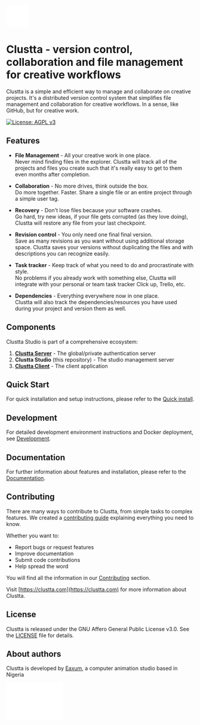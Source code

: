 <a href="https://clustta.com">
  <img src="./assets/clustta-logo.svg" alt="Clustta Studio" style="width: 60px; height: 60px;" />
</a>


# Clustta - version control, collaboration and file management for creative workflows

Clustta is a simple and efficient way to manage and collaborate on creative projects. It's a distributed version control system that simplifies file management and collaboration for creative workflows. In a sense, like GitHub, but for creative work.

[![License: AGPL v3](https://img.shields.io/badge/License-AGPL%20v3-blue.svg)](https://www.gnu.org/licenses/agpl-3.0)

## Features

- **File Management** - All your creative work in one place.  
Never mind finding files in the explorer. Clustta will track all of the projects and files you create such that it's really easy to get to them even months after completion.

- **Collaboration** - No more drives, think outside the box.  
Do more together. Faster. Share a single file or an entire project through a simple user tag.

- **Recovery** - Don't lose files because your software crashes.  
Go hard, try new ideas, if your file gets corrupted (as they love doing), Clustta will restore any file from your last checkpoint.

- **Revision control** - You only need one final final version.  
Save as many revisions as you want without using additional storage space. Clustta saves your versions without duplicating the files and with descriptions you can recognize easily.

- **Task tracker** - Keep track of what you need to do and procrastinate with style.  
No problems if you already work with something else, Clustta will integrate with your personal or team task tracker Click up, Trello, etc.

- **Dependencies** - Everything everywhere now in one place.  
Clustta will also track the dependencies/resources you have used during your project and version them as well.

## Components

Clustta Studio is part of a comprehensive ecosystem:

1. **[Clustta Server](https://github.com/eaxum/clustta-server)** - The global/private authentication server
2. **Clustta Studio** (this repository) - The studio management server  
3. **[Clustta Client](https://github.com/eaxum/clustta-client)** - The client application


## Quick Start

For quick installation and setup instructions, please refer to the [Quick install](Installation.md#quick-install-setting-up-clustta-studio-on-your-machine).


## Development

For detailed development environment instructions and Docker deployment, see [Development](Installation.md#development-setting-up-and-running-the-environment).

## Documentation

For further information about features and installation, please refer to the
[Documentation](https://docs.clustta.com).

## Contributing

There are many ways to contribute to Clustta, from simple tasks to complex features. We created a [contributing guide](Contributing.md) explaining everything you need to know.

Whether you want to:
- Report bugs or request features
- Improve documentation  
- Submit code contributions
- Help spread the word

You will find all the information in our [Contributing](Contributing.md) section.

Visit [https://clustta.com](https://clustta.com) for more information about Clustta.

## License

Clustta is released under the GNU Affero General Public License v3.0. See the [LICENSE](LICENSE) file for details.

## About authors


Clustta is developed by [Eaxum](https://eaxum.com), a computer animation studio based in Nigeria


<a href="https://eaxum.com">
  <img src="./assets/eaxum-logo.gif" alt="Clustta Studio" style="height: 100px" />
</a>

